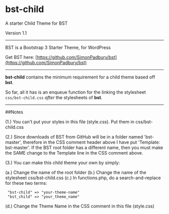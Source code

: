 bst-child
=========

A starter Child Theme for BST

Version 1.1

-----

BST is a Bootstrap 3 Starter Theme, for WordPress

Get BST here: [https://github.com/SimonPadbury/bst](https://github.com/SimonPadbury/bst)

-----

**bst-child** contains the minimum requirement for a child theme based off **bst**.

So far, all it has is an enqueue function for the linking the stylesheet `css/bst-child.css` *after* the stylesheets of **bst**.

-----

##Notes

(1.) You can't put your styles in this file (style.css). Put them in css/bst-child.css

(2.) Since downloads of BST from GitHub will be in a folder named 'bst-master', therefore in the CSS comment header above I have put 'Template: bst-master'. If the BST root folder has a different name, then you must make the SAME change to the Template line in the CSS comment above.

(3.) You can make this child theme your own by simply:

(a.) Change the name of the root folder
(b.) Change the name of the stylesheet css/bst-child.css
(c.) In functions.php, do a search-and-replace for these two terms:

     "bst-child" => "your-theme-name"
     "bst_child" => "your_theme_name"

(d.) Change the Theme Name in the CSS comment in this file (style.css)
